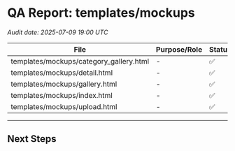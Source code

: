 # QA Report: templates/mockups
_Audit date: 2025-07-09 19:00 UTC_

| File | Purpose/Role | Status | Issues |
|------|--------------|--------|--------|
| templates/mockups/category_gallery.html | - | ✅ | - |
| templates/mockups/detail.html | - | ✅ | - |
| templates/mockups/gallery.html | - | ✅ | - |
| templates/mockups/index.html | - | ✅ | - |
| templates/mockups/upload.html | - | ✅ | - |

---
## Next Steps

